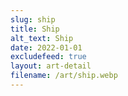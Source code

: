 ```yaml
---
slug: ship
title: Ship
alt_text: Ship
date: 2022-01-01
excludefeed: true
layout: art-detail
filename: /art/ship.webp
---
```

